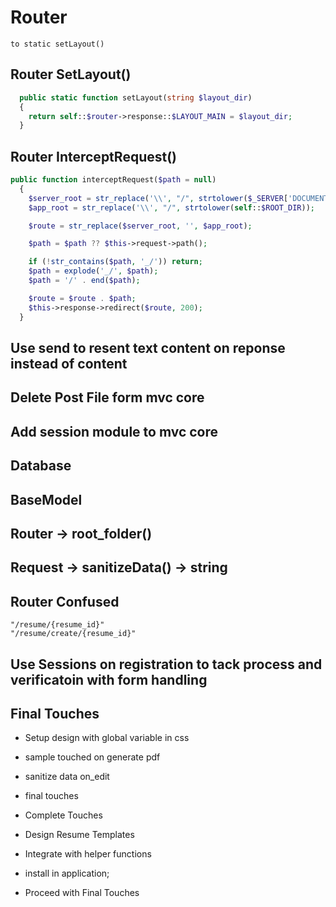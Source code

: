 # Router

    to static setLayout()

## Router SetLayout()

```php
  public static function setLayout(string $layout_dir)
  {
    return self::$router->response::$LAYOUT_MAIN = $layout_dir;
  }
```

## Router InterceptRequest()

```php
public function interceptRequest($path = null)
  {
    $server_root = str_replace('\\', "/", strtolower($_SERVER['DOCUMENT_ROOT']));
    $app_root = str_replace('\\', "/", strtolower(self::$ROOT_DIR));

    $route = str_replace($server_root, '', $app_root);

    $path = $path ?? $this->request->path();

    if (!str_contains($path, '_/')) return;
    $path = explode('_/', $path);
    $path = '/' . end($path);

    $route = $route . $path;
    $this->response->redirect($route, 200);
  }
```

## Use send to resent text content on reponse instead of content

## Delete Post File form mvc core

## Add session module to mvc core

## Database

## BaseModel

## Router -> root_folder()

## Request -> sanitizeData() -> string

## Router Confused

    "/resume/{resume_id}"
    "/resume/create/{resume_id}"

## Use Sessions on registration to tack process and verificatoin with form handling

## Final Touches

- Setup design with global variable in css
- sample touched on generate pdf
- sanitize data on_edit

- final touches

- Complete Touches

- Design Resume Templates
- Integrate with helper functions
- install in application;

- Proceed with Final Touches
